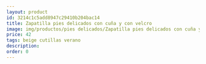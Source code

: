 ```yaml
---
layout: product
id: 3214c1c5add8947c29410b204bac14
title: Zapatilla pies delicados con cuña y con velcro 
image: img/productos/pies delicados/Zapatilla pies delicados con cuña y con velcro =42 =beige cutillas verano.webp
price: 42 
tags: beige cutillas verano
description: 
order: 0
---
```

